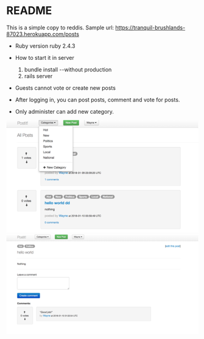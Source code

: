 # README
This is a simple copy to reddis. Sample url: https://tranquil-brushlands-87023.herokuapp.com/posts


* Ruby version
ruby 2.4.3 
* How to start it in server 
  1. bundle install --without production
  2. rails server   

* Guests cannot vote or create new posts 
* After logging in, you can post posts, comment and vote for posts. 
* Only administer can add new category. 


![alt text](https://github.com/Waynexiee/reddis_copy/blob/master/app/assets/images/img3.png) 
![alt text](https://github.com/Waynexiee/reddis_copy/blob/master/app/assets/images/img2.png) 
